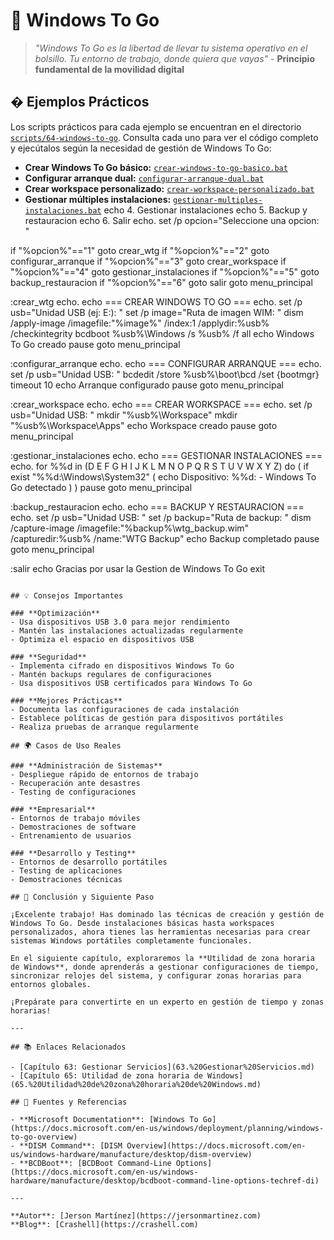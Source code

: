 # 💾 Windows To Go

> *"Windows To Go es la libertad de llevar tu sistema operativo en el bolsillo. Tu entorno de trabajo, donde quiera que vayas"* - **Principio fundamental de la movilidad digital**
## � Ejemplos Prácticos

Los scripts prácticos para cada ejemplo se encuentran en el directorio [`scripts/64-windows-to-go`](scripts/64-windows-to-go). Consulta cada uno para ver el código completo y ejecútalos según la necesidad de gestión de Windows To Go:

- **Crear Windows To Go básico:** [`crear-windows-to-go-basico.bat`](scripts/64-windows-to-go/crear-windows-to-go-basico.bat)
- **Configurar arranque dual:** [`configurar-arranque-dual.bat`](scripts/64-windows-to-go/configurar-arranque-dual.bat)
- **Crear workspace personalizado:** [`crear-workspace-personalizado.bat`](scripts/64-windows-to-go/crear-workspace-personalizado.bat)
- **Gestionar múltiples instalaciones:** [`gestionar-multiples-instalaciones.bat`](scripts/64-windows-to-go/gestionar-multiples-instalaciones.bat)
echo 4. Gestionar instalaciones
echo 5. Backup y restauracion
echo 6. Salir
echo.
set /p opcion="Seleccione una opcion: "

if "%opcion%"=="1" goto crear_wtg
if "%opcion%"=="2" goto configurar_arranque
if "%opcion%"=="3" goto crear_workspace
if "%opcion%"=="4" goto gestionar_instalaciones
if "%opcion%"=="5" goto backup_restauracion
if "%opcion%"=="6" goto salir
goto menu_principal

:crear_wtg
echo.
echo === CREAR WINDOWS TO GO ===
echo.
set /p usb="Unidad USB (ej: E:): "
set /p image="Ruta de imagen WIM: "
dism /apply-image /imagefile:"%image%" /index:1 /applydir:%usb% /checkintegrity
bcdboot %usb%\Windows /s %usb% /f all
echo Windows To Go creado
pause
goto menu_principal

:configurar_arranque
echo.
echo === CONFIGURAR ARRANQUE ===
echo.
set /p usb="Unidad USB: "
bcdedit /store %usb%\boot\bcd /set {bootmgr} timeout 10
echo Arranque configurado
pause
goto menu_principal

:crear_workspace
echo.
echo === CREAR WORKSPACE ===
echo.
set /p usb="Unidad USB: "
mkdir "%usb%\Workspace"
mkdir "%usb%\Workspace\Apps"
echo Workspace creado
pause
goto menu_principal

:gestionar_instalaciones
echo.
echo === GESTIONAR INSTALACIONES ===
echo.
for %%d in (D E F G H I J K L M N O P Q R S T U V W X Y Z) do (
    if exist "%%d:\Windows\System32" (
        echo Dispositivo: %%d: - Windows To Go detectado
    )
)
pause
goto menu_principal

:backup_restauracion
echo.
echo === BACKUP Y RESTAURACION ===
echo.
set /p usb="Unidad USB: "
set /p backup="Ruta de backup: "
dism /capture-image /imagefile:"%backup%\wtg_backup.wim" /capturedir:%usb% /name:"WTG Backup"
echo Backup completado
pause
goto menu_principal

:salir
echo Gracias por usar la Gestion de Windows To Go
exit
```

## 💡 Consejos Importantes

### **Optimización**
- Usa dispositivos USB 3.0 para mejor rendimiento
- Mantén las instalaciones actualizadas regularmente
- Optimiza el espacio en dispositivos USB

### **Seguridad**
- Implementa cifrado en dispositivos Windows To Go
- Mantén backups regulares de configuraciones
- Usa dispositivos USB certificados para Windows To Go

### **Mejores Prácticas**
- Documenta las configuraciones de cada instalación
- Establece políticas de gestión para dispositivos portátiles
- Realiza pruebas de arranque regularmente

## 🌍 Casos de Uso Reales

### **Administración de Sistemas**
- Despliegue rápido de entornos de trabajo
- Recuperación ante desastres
- Testing de configuraciones

### **Empresarial**
- Entornos de trabajo móviles
- Demostraciones de software
- Entrenamiento de usuarios

### **Desarrollo y Testing**
- Entornos de desarrollo portátiles
- Testing de aplicaciones
- Demostraciones técnicas

## 🎯 Conclusión y Siguiente Paso

¡Excelente trabajo! Has dominado las técnicas de creación y gestión de Windows To Go. Desde instalaciones básicas hasta workspaces personalizados, ahora tienes las herramientas necesarias para crear sistemas Windows portátiles completamente funcionales.

En el siguiente capítulo, exploraremos la **Utilidad de zona horaria de Windows**, donde aprenderás a gestionar configuraciones de tiempo, sincronizar relojes del sistema, y configurar zonas horarias para entornos globales.

¡Prepárate para convertirte en un experto en gestión de tiempo y zonas horarias!

---

## 📚 Enlaces Relacionados

- [Capítulo 63: Gestionar Servicios](63.%20Gestionar%20Servicios.md)
- [Capítulo 65: Utilidad de zona horaria de Windows](65.%20Utilidad%20de%20zona%20horaria%20de%20Windows.md)

## 🔗 Fuentes y Referencias

- **Microsoft Documentation**: [Windows To Go](https://docs.microsoft.com/en-us/windows/deployment/planning/windows-to-go-overview)
- **DISM Command**: [DISM Overview](https://docs.microsoft.com/en-us/windows-hardware/manufacture/desktop/dism-overview)
- **BCDBoot**: [BCDBoot Command-Line Options](https://docs.microsoft.com/en-us/windows-hardware/manufacture/desktop/bcdboot-command-line-options-techref-di)

---

**Autor**: [Jerson Martínez](https://jersonmartinez.com)  
**Blog**: [Crashell](https://crashell.com)
